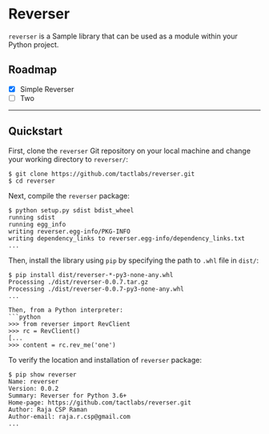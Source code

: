 # Reverser
`reverser` is a Sample library that can be used as a module within your Python project.
## Roadmap
- [x] Simple Reverser
- [ ] Two
---------------------------

## Quickstart
First, clone the `reverser` Git repository on your local machine and change your working directory to `reverser/`:
```console
$ git clone https://github.com/tactlabs/reverser.git
$ cd reverser
```
Next, compile the `reverser` package:
```console
$ python setup.py sdist bdist_wheel
running sdist
running egg_info
writing reverser.egg-info/PKG-INFO
writing dependency_links to reverser.egg-info/dependency_links.txt
...
```
Then, install the library using `pip` by specifying the path to `.whl` file in `dist/`:
```console
$ pip install dist/reverser-*-py3-none-any.whl
Processing ./dist/reverser-0.0.7.tar.gz
Processing ./dist/reverser-0.0.7-py3-none-any.whl
...

Then, from a Python interpreter:
```python
>>> from reverser import RevClient
>>> rc = RevClient()
[...
>>> content = rc.rev_me('one')
```

To verify the location and installation of `reverser` package:
```console
$ pip show reverser
Name: reverser
Version: 0.0.2
Summary: Reverser for Python 3.6+
Home-page: https://github.com/tactlabs/reverser.git
Author: Raja CSP Raman
Author-email: raja.r.csp@gmail.com
...
```